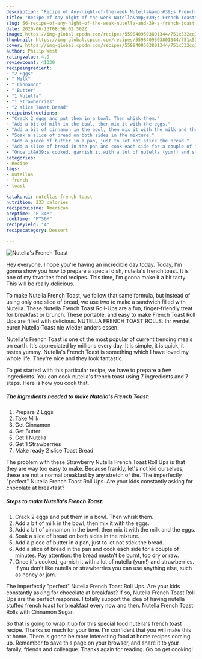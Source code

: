 ```yaml
---
description: "Recipe of Any-night-of-the-week Nutella&amp;#39;s French Toast"
title: "Recipe of Any-night-of-the-week Nutella&amp;#39;s French Toast"
slug: 56-recipe-of-any-night-of-the-week-nutella-and-39-s-french-toast
date: 2020-06-13T08:56:02.502Z
image: https://img-global.cpcdn.com/recipes/5598409503801344/751x532cq70/nutellas-french-toast-recipe-main-photo.jpg
thumbnail: https://img-global.cpcdn.com/recipes/5598409503801344/751x532cq70/nutellas-french-toast-recipe-main-photo.jpg
cover: https://img-global.cpcdn.com/recipes/5598409503801344/751x532cq70/nutellas-french-toast-recipe-main-photo.jpg
author: Philip West
ratingvalue: 4.9
reviewcount: 41330
recipeingredient:
- "2 Eggs"
- " Milk"
- " Cinnamon"
- " Butter"
- "1 Nutella"
- "1 Strawberries"
- "2 slice Toast Bread"
recipeinstructions:
- "Crack 2 eggs and put them in a bowl. Then whisk them."
- "Add a bit of milk in the bowl, then mix it with the eggs."
- "Add a bit of cinnamon in the bowl, then mix it with the milk and the eggs."
- "Soak a slice of bread on both sides in the mixture."
- "Add a piece of butter in a pan, just to let not stick the bread."
- "Add a slice of bread in the pan and cook each side for a couple of minutes. Pay attention: the bread mustn&#39;t be burnt, too dry or raw."
- "Once it&#39;s cooked, garnish it with a lot of nutella (yum!) and strawberries. If you don&#39;t like nutella or strawberries you can use anything else, such as honey or jam."
categories:
- Recipe
tags:
- nutellas
- french
- toast

katakunci: nutellas french toast 
nutrition: 233 calories
recipecuisine: American
preptime: "PT34M"
cooktime: "PT56M"
recipeyield: "4"
recipecategory: Dessert

---
```



![Nutella&#39;s French Toast](https://img-global.cpcdn.com/recipes/5598409503801344/751x532cq70/nutellas-french-toast-recipe-main-photo.jpg)

Hey everyone, I hope you're having an incredible day today. Today, I'm gonna show you how to prepare a special dish, nutella&#39;s french toast. It is one of my favorites food recipes. This time, I'm gonna make it a bit tasty. This will be really delicious.

To make Nutella French Toast, we follow that same formula, but instead of using only one slice of bread, we use two to make a sandwich filled with Nutella. These Nutella French Toast Roll-Ups are a fun, finger-friendly treat for breakfast or brunch. These portable, and easy to make French Toast Roll Ups are filled with delicious. NUTELLA FRENCH TOAST ROLLS: Ihr werdet euren Nutella-Toast nie wieder anders essen.

Nutella&#39;s French Toast is one of the most popular of current trending meals on earth. It's appreciated by millions every day. It is simple, it is quick, it tastes yummy. Nutella&#39;s French Toast is something which I have loved my whole life. They're nice and they look fantastic.


To get started with this particular recipe, we have to prepare a few ingredients. You can cook nutella&#39;s french toast using 7 ingredients and 7 steps. Here is how you cook that.

<!--inarticleads1-->

##### The ingredients needed to make Nutella&#39;s French Toast:

1. Prepare 2 Eggs
1. Take  Milk
1. Get  Cinnamon
1. Get  Butter
1. Get 1 Nutella
1. Get 1 Strawberries
1. Make ready 2 slice Toast Bread


The problem with these Strawberry Nutella French Toast Roll Ups is that they are way too easy to make. Because frankly, let&#39;s not kid ourselves, these are not a normal breakfast by any stretch of the. The imperfectly &#34;perfect&#34; Nutella French Toast Roll Ups. Are your kids constantly asking for chocolate at breakfast? 

<!--inarticleads2-->

##### Steps to make Nutella&#39;s French Toast:

1. Crack 2 eggs and put them in a bowl. Then whisk them.
1. Add a bit of milk in the bowl, then mix it with the eggs.
1. Add a bit of cinnamon in the bowl, then mix it with the milk and the eggs.
1. Soak a slice of bread on both sides in the mixture.
1. Add a piece of butter in a pan, just to let not stick the bread.
1. Add a slice of bread in the pan and cook each side for a couple of minutes. Pay attention: the bread mustn&#39;t be burnt, too dry or raw.
1. Once it&#39;s cooked, garnish it with a lot of nutella (yum!) and strawberries. If you don&#39;t like nutella or strawberries you can use anything else, such as honey or jam.


The imperfectly &#34;perfect&#34; Nutella French Toast Roll Ups. Are your kids constantly asking for chocolate at breakfast? If so, Nutella French Toast Roll Ups are the perfect response. I totally support the idea of having nutella stuffed french toast for breakfast every now and then. Nutella French Toast Rolls with Cinnamon Sugar. 

So that is going to wrap it up for this special food nutella&#39;s french toast recipe. Thanks so much for your time. I'm confident that you will make this at home. There is gonna be more interesting food at home recipes coming up. Remember to save this page on your browser, and share it to your family, friends and colleague. Thanks again for reading. Go on get cooking!
